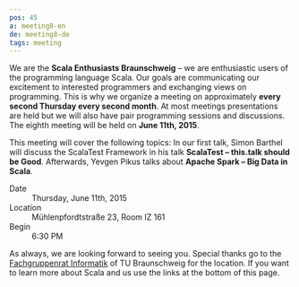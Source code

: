 ```yaml
---
pos: 45
a: meeting8-en
de: meeting8-de
tags: meeting
---
```


We are the **Scala Enthusiasts Braunschweig** – we are enthusiastic users of the programming language Scala.
Our goals are communicating our excitement to interested programmers and exchanging views on programming.
This is why we organize a meeting on approximately **every second Thursday every second month**.
At most meetings presentations are held but we will also have pair programming sessions and discussions.
The eighth meeting will be held on **June 11th, 2015**.

This meeting will cover the following topics:
In our first talk, Simon Barthel will discuss the ScalaTest Framework in his talk **ScalaTest – this.talk should be Good**.
Afterwards, Yevgen Pikus talks about **Apache Spark – Big Data in Scala**.


<dl>
    <dt>Date</dt><dd>Thursday, June 11th, 2015</dd>
    <dt>Location</dt><dd>Mühlenpfordtstraße 23, Room IZ 161</dd>
    <dt>Begin</dt><dd>6:30 PM</dd>
</dl>

As always, we are looking forward to seeing you.
Special thanks go to the [Fachgruppenrat Informatik](http://fginfo.cs.tu-bs.de) of TU Braunschweig for the location.
If you want to learn more about Scala and us use the links at the bottom of this page.